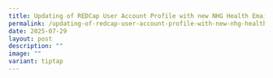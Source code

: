 ```yaml
---
title: Updating of REDCap User Account Profile with new NHG Health Email Address
permalink: /updating-of-redcap-user-account-profile-with-new-nhg-health-email-address/
date: 2025-07-29
layout: post
description: ""
image: ""
variant: tiptap
---
```

